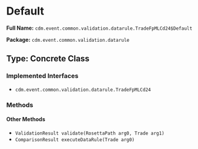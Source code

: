 # Default

**Full Name:** `cdm.event.common.validation.datarule.TradeFpMLCd24$Default`

**Package:** `cdm.event.common.validation.datarule`

## Type: Concrete Class

### Implemented Interfaces

- `cdm.event.common.validation.datarule.TradeFpMLCd24`

### Methods

#### Other Methods

- `ValidationResult validate(RosettaPath arg0, Trade arg1)`
- `ComparisonResult executeDataRule(Trade arg0)`

